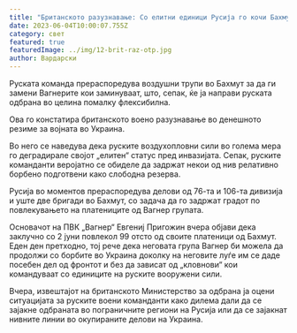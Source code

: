 ```yaml
---
title: "Британското разузнавање: Со елитни единици Русија го кочи Бахмут"
date: 2023-06-04T10:00:07.755Z
category: свет
featured: true
featuredImage: ../img/12-brit-raz-otp.jpg
author: Вардарски
---
```

Руската команда прераспоредува воздушни трупи во Бахмут за да ги замени Вагнерите кои заминуваат, што, сепак, ќе ја направи руската одбрана во целина помалку флексибилна.

Ова го констатира британското воено разузнавање во денешното резиме за војната во Украина.

Во него се наведува дека руските воздухопловни сили во голема мера го деградирале својот „елитен“ статус пред инвазијата. Сепак, руските команданти веројатно се обиделе да задржат некои од нив релативно борбено подготвени како слободна резерва.

Русија во моментов прераспоредува делови од 76-та и 106-та дивизија и уште две бригади во Бахмут, со задача да го задржат градот по повлекувањето на платениците од Вагнер групата.

Основачот на ПВК „Вагнер“ Евгениј Пригожин вчера објави дека заклучно со 2 јуни повлекол 99 отсто од своите платеници од Бахмут. Еден ден претходно, тој рече дека неговата група Вагнер би можела да продолжи со борбите во Украина доколку на неговите луѓе им се даде посебен дел од фронтот и без да зависат од „кловнови“ кои командуваат со единиците на руските вооружени сили.

Вчера, извештајот на британското Министерство за одбрана ја оцени ситуацијата за руските воени команданти како дилема дали да се зајакне одбраната во пограничните региони на Русија или да се зајакнат нивните линии во окупираните делови на Украина.
